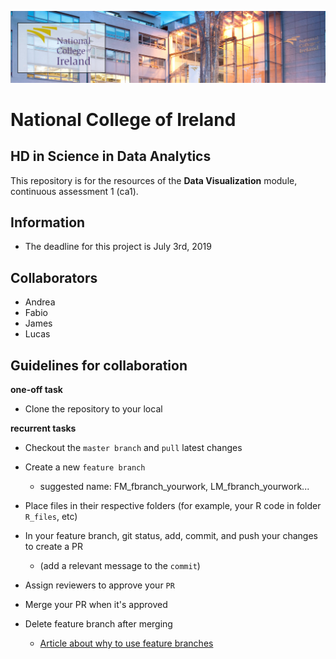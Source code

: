 ![NCIbanner](/images/NCI_banner.jpg)

# National College of Ireland
## HD in Science in Data Analytics


This repository is for the resources of the **Data Visualization** module, continuous assessment 1 (ca1).

## Information

- The deadline for this project is July 3rd, 2019

## Collaborators

- Andrea
- Fabio
- James
- Lucas

## Guidelines for collaboration

**one-off task**

- Clone the repository to your local

**recurrent tasks**

- Checkout the `master branch` and `pull` latest changes
- Create a new `feature branch`
  - suggested name: FM_fbranch_yourwork, LM_fbranch_yourwork...
- Place files in their respective folders (for example, your R code in folder `R_files`, etc)
- In your feature branch, git status, add, commit, and push your changes to create a PR
  - (add a relevant message to the `commit`)
- Assign reviewers to approve your `PR`
- Merge your PR when it's approved
- Delete feature branch after merging

    - [Article about why to use feature branches](https://www.atlassian.com/git/tutorials/comparing-workflows/feature-branch-workflow)


